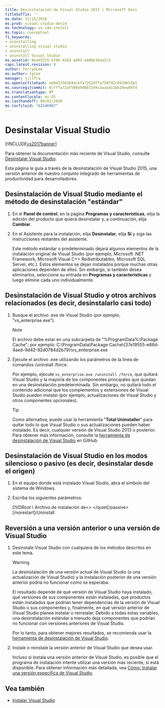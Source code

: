 ```yaml
---
title: Desinstalación de Visual Studio 2015 | Microsoft Docs
titleSuffix: ''
ms.date: 11/15/2016
ms.prod: visual-studio-dev14
ms.technology: vs-ide-install
ms.topic: conceptual
f1_keywords:
- uninstalling
- uninstalling visual studio
- uninstall
- uninstall Visual Studio
ms.assetid: 0e445255-b796-426d-ad93-a4d8e36da2c5
caps.latest.revision: 9
author: TerryGLee
ms.author: tglee
manager: jillfra
ms.openlocfilehash: ed9d33501644c6fa7252dffa758f92c0919653b1
ms.sourcegitcommit: 6cfffa72af599a9d667249caaaa411bb28ea69fd
ms.translationtype: MT
ms.contentlocale: es-ES
ms.lasthandoff: 09/02/2020
ms.locfileid: "62546907"
---
```

# <a name="uninstall-visual-studio"></a>Desinstalar Visual Studio
[!INCLUDE[vs2017banner](../includes/vs2017banner.md)]

Para obtener la documentación más reciente de Visual Studio, consulte [Desinstalar Visual Studio](/visualstudio/install/uninstall-visual-studio).

Esta página le guía a través de la desinstalación de Visual Studio 2015, una versión anterior de nuestro conjunto integrado de herramientas de productividad para desarrolladores.

## <a name="uninstall-visual-studio-by-using-the-standard-uninstallation-method"></a>Desinstalación de Visual Studio mediante el método de desinstalación "estándar"

1. En el **Panel de control**, en la página **Programas y características**, elija la edición del producto que quiera desinstalar y, a continuación, elija **Cambiar**.

2. En el Asistente para la instalación, elija **Desinstalar**, elija **Sí** y siga las instrucciones restantes del asistente.

   Este método estándar o predeterminado dejará algunos elementos de la instalación original de Visual Studio (por ejemplo, Microsoft .NET Framework, Microsoft Visual C++ Redistributables, Microsoft SQL Server, etc.).   Estos elementos se dejan instalados porque muchas otras aplicaciones dependen de ellos. Sin embargo, si también desea eliminarlos, seleccione su entrada en **Programas y características** y luego elimine cada uno individualmente.

## <a name="uninstall-visual-studio-and-all-other-related-files-that-is-to-uninstall-almost-everything"></a>Desinstalación de Visual Studio y otros archivos relacionados (es decir, desinstalarlo casi todo)

1. Busque el archivo .exe de Visual Studio (por ejemplo, "vs_enterprise.exe").

    > [!NOTE]
    > El archivo debe estar en una subcarpeta de "%ProgramData%\Package Cache"; por ejemplo: C:\ProgramData\Package Cache\\{37e19555-e88d-4aed-9d42-82d0784d2b79}\vs_enterprise.exe

2. Ejecute el archivo .exe utilizando los parámetros de la línea de comandos /uninstall /force.

     Por ejemplo, ejecute ```vs_enterprise.exe /uninstall /force```, que quitará Visual Studio y la mayoría de los componentes principales que quedan en una desinstalación predeterminada. Sin embargo, no quitará todo el contenido adicional que los complementos y extensiones de Visual Studio pueden instalar (por ejemplo, actualizaciones de Visual Studio y otros componentes opcionales).

    > [!TIP]
    > Como alternativa, puede usar la herramienta "**Total Uninstaller**" para quitar todo lo que Visual Studio o sus actualizaciones pueden haber instalado. Es decir, cualquier versión de Visual Studio 2013 o posterior. Para obtener más información, consulte la [herramienta de desinstalación de Visual Studio](https://github.com/Microsoft/VisualStudioUninstaller/releases) en GitHub.

## <a name="uninstall-visual-studio-in-silent-or-passive-modes-that-is-to-uninstall-from-source"></a>Desinstalación de Visual Studio en los modos silencioso o pasivo (es decir, desinstalar desde el origen)

1. En el equipo donde está instalado Visual Studio, abra el símbolo del sistema de Windows.

2. Escriba los siguientes parámetros:

     *DVDRoot* \\ Archivo de instalación de<\> \</quiet&#124;/passive> [/norestart]/Uninstall

## <a name="roll-back-to-a-previous-version-or-release-of--visual-studio"></a>Reversión a una versión anterior o una versión de Visual Studio

1. Desinstale Visual Studio con cualquiera de los métodos descritos en este tema.

   > [!WARNING]
   > La desinstalación de una versión actual de Visual Studio (o una actualización de Visual Studio) y la instalación posterior de una versión anterior podría no funcionar como se esperaba.
   >
   > El resultado depende de qué versión de Visual Studio haya instalado, qué versiones de sus componentes están instaladas, qué productos están instalados que podrían tener dependencias de la versión de Visual Studio o sus componentes y, finalmente, en qué versión anterior de Visual Studio planea instalar o reinstalar.  Debido a todas estas variables, una desinstalación estándar a menudo deja componentes que podrían no funcionar con versiones anteriores de Visual Studio.
   >
   > Por lo tanto, para obtener mejores resultados, se recomienda usar la [herramienta de desinstalación de Visual Studio](https://github.com/Microsoft/VisualStudioUninstaller/releases).

2. Instale o reinstale la versión anterior de Visual Studio que desea usar.

   Incluso si instala una versión anterior de Visual Studio, es posible que el programa de instalación intente utilizar una versión más reciente, si está disponible. Para obtener información más detallada, vea [Cómo: Instalar una versión específica de Visual Studio](../install/how-to-install-a-specific-release-of-visual-studio.md).

## <a name="see-also"></a>Vea también

- [Instalar Visual Studio](https://msdn.microsoft.com/library/e2h7fzkw.aspx)